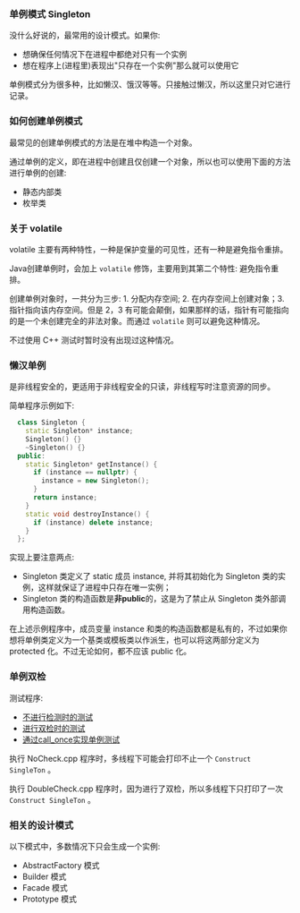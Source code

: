 
### 单例模式 Singleton

没什么好说的，最常用的设计模式。如果你:
- 想确保任何情况下在进程中都绝对只有一个实例
- 想在程序上(进程里)表现出"只存在一个实例"那么就可以使用它

单例模式分为很多种，比如懒汉、饿汉等等。只接触过懒汉，所以这里只对它进行记录。

### 如何创建单例模式

最常见的创建单例模式的方法是在堆中构造一个对象。

通过单例的定义，即在进程中创建且仅创建一个对象，所以也可以使用下面的方法进行单例的创建:
- 静态内部类
- 枚举类
	
### 关于 volatile

volatile 主要有两种特性，一种是保护变量的可见性，还有一种是避免指令重排。

Java创建单例时，会加上 `volatile` 修饰，主要用到其第二个特性: 避免指令重排。

创建单例对象时，一共分为三步: 1. 分配内存空间; 2. 在内存空间上创建对象；3. 指针指向该内存空间。但是 2，3 有可能会颠倒，如果那样的话，指针有可能指向的是一个未创建完全的非法对象。而通过 `volatile` 则可以避免这种情况。

不过使用 C++ 测试时暂时没有出现过这种情况。

### 懒汉单例

是非线程安全的，更适用于非线程安全的只读，非线程写时注意资源的同步。

简单程序示例如下:
```c++
  class Singleton {
    static Singleton* instance;
    Singleton() {}
    ~Singleton() {}
  public:
    static Singleton* getInstance() {
      if (instance == nullptr) {
        instance = new Singleton();
      }
      return instance;
    }
    static void destroyInstance() {
      if (instance) delete instance;
    }
  };
```
实现上要注意两点:
- Singleton 类定义了 static 成员 instance, 并将其初始化为 Singleton 类的实例，这样就保证了进程中只存在唯一实例；
- Singleton 类的构造函数是**非public**的，这是为了禁止从 Singleton 类外部调用构造函数。

在上述示例程序中，成员变量 instance 和类的构造函数都是私有的，不过如果你想将单例类定义为一个基类或模板类以作派生，也可以将这两部分定义为 protected 化。不过无论如何，都不应该 public 化。

### 单例双检

测试程序:
- [不进行检测时的测试](NoCheck.cpp)
- [进行双检时的测试](DoubleCheck.cpp)
- [通过call_once实现单例测试](call_once.cpp)

执行 NoCheck.cpp 程序时，多线程下可能会打印不止一个 `Construct SingleTon` 。

执行 DoubleCheck.cpp 程序时，因为进行了双检，所以多线程下只打印了一次 `Construct SingleTon` 。
  
### 相关的设计模式

以下模式中，多数情况下只会生成一个实例:
- AbstractFactory 模式
- Builder 模式
- Facade 模式
- Prototype 模式
